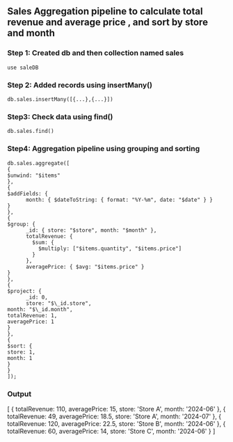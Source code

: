 ## Sales Aggregation pipeline to calculate total revenue and average price , and sort by store and month

### Step 1: Created db and then collection named sales

`use saleDB`

### Step 2: Added records using insertMany()

`db.sales.insertMany([{...},{...}])`

### Step3: Check data using find()

`db.sales.find()`

### Step4: Aggregation pipeline using grouping and sorting

```
db.sales.aggregate([
{
$unwind: "$items"
},
{
$addFields: {
      month: { $dateToString: { format: "%Y-%m", date: "$date" } }
}
},
{
$group: {
      _id: { store: "$store", month: "$month" },
      totalRevenue: {
        $sum: {
          $multiply: ["$items.quantity", "$items.price"]
        }
      },
      averagePrice: { $avg: "$items.price" }
}
},
{
$project: {
      _id: 0,
      store: "$\_id.store",
month: "$\_id.month",
totalRevenue: 1,
averagePrice: 1
}
},
{
$sort: {
store: 1,
month: 1
}
}
]);
```

### Output

[
{
totalRevenue: 110,
averagePrice: 15,
store: 'Store A',
month: '2024-06'
},
{
totalRevenue: 49,
averagePrice: 18.5,
store: 'Store A',
month: '2024-07'
},
{
totalRevenue: 120,
averagePrice: 22.5,
store: 'Store B',
month: '2024-06'
},
{
totalRevenue: 60,
averagePrice: 14,
store: 'Store C',
month: '2024-06'
}
]

